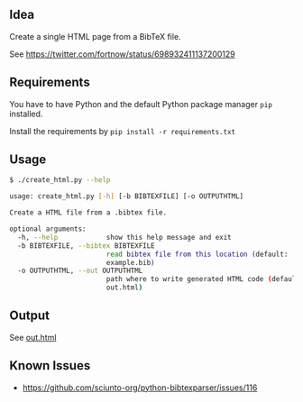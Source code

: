 ## Idea

Create a single HTML page from a BibTeX file.

See https://twitter.com/fortnow/status/698932411137200129


## Requirements

You have to have Python and the default Python package manager `pip` installed.

Install the requirements by `pip install -r requirements.txt`


## Usage

```bash
$ ./create_html.py --help

usage: create_html.py [-h] [-b BIBTEXFILE] [-o OUTPUTHTML]

Create a HTML file from a .bibtex file.

optional arguments:
  -h, --help            show this help message and exit
  -b BIBTEXFILE, --bibtex BIBTEXFILE
                        read bibtex file from this location (default:
                        example.bib)
  -o OUTPUTHTML, --out OUTPUTHTML
                        path where to write generated HTML code (default:
                        out.html)

```


## Output

See [out.html](https://github.com/MartinThoma/algorithms/blob/master/bib2html/out.html)


## Known Issues

* https://github.com/sciunto-org/python-bibtexparser/issues/116
